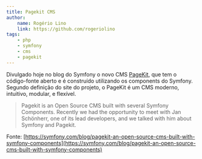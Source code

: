 ```yaml
---
title: Pagekit CMS
author:
    name: Rogério Lino
    link: https://github.com/rogeriolino
tags:
    - php
    - symfony
    - cms
    - pagekit
---
```


Divulgado hoje no blog do Symfony o novo CMS [PageKit](https://pagekit.com/), que tem o código-fonte aberto e é construído utilizando os components do Symfony. Segundo definição do site do projeto, o PageKit é um CMS moderno, intuitivo, modular, e flexível.

>Pagekit is an Open Source CMS built with several Symfony Components. Recently we had the opportunity to meet with Jan Schönherr, one of its lead developers, and we talked with him about Symfony and Pagekit.

Fonte: [https://symfony.com/blog/pagekit-an-open-source-cms-built-with-symfony-components](https://symfony.com/blog/pagekit-an-open-source-cms-built-with-symfony-components)
